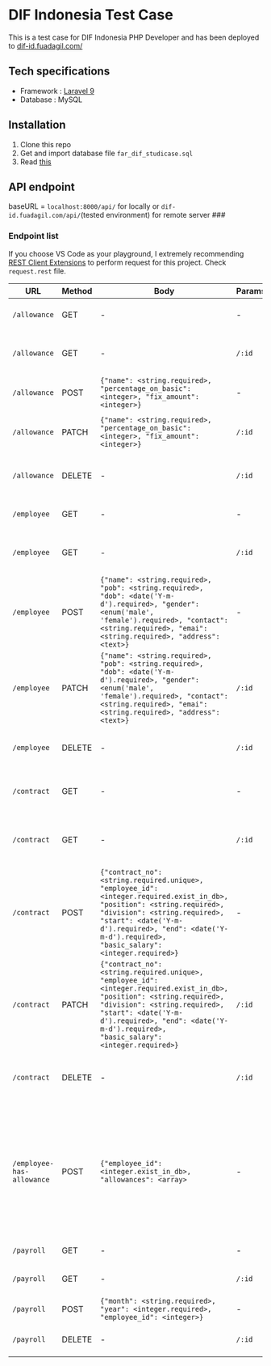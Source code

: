 # DIF Indonesia Test Case #

This is a test case for DIF Indonesia PHP Developer and has been deployed to [dif-id.fuadagil.com/](https://dif-id.fuadagil.com/)

## Tech specifications ##

* Framework : [Laravel 9](https://laravel.com/docs/9.x)
* Database : MySQL

## Installation ##

1. Clone this repo
2. Get and import database file `far_dif_studicase.sql`
3. Read [this](https://stackoverflow.com/a/38437177/13086131)

## API endpoint ##

baseURL = `localhost:8000/api/` for locally or `dif-id.fuadagil.com/api/`(tested environment) for remote server ###

### Endpoint list ###

If you choose VS Code as your playground, I extremely recommending [REST Client Extensions](https://marketplace.visualstudio.com/itemdetails?itemName=humao.rest-client) to perform request for this project. Check `request.rest` file.

URL | Method | Body | Params | Explanation
---|---|---|---|---
`/allowance` | GET | - | - | Get all allowance data
`/allowance` | GET | - | `/:id` | Get allowance data by given id
`/allowance` | POST | `{"name": <string.required>, "percentage_on_basic": <integer>, "fix_amount": <integer>}` | - | Add allowance data
`/allowance` | PATCH | `{"name": <string.required>, "percentage_on_basic": <integer>, "fix_amount": <integer>}` | `/:id` | Update allowance data by given id
`/allowance` | DELETE | - | `/:id` | Destroy allowance data by given id
`/employee` | GET | - | - | Get all employee data
`/employee` | GET | - | `/:id` | Get employee data by given id
`/employee` | POST | `{"name": <string.required>, "pob": <string.required>, "dob": <date('Y-m-d').required>, "gender": <enum('male', 'female').required>, "contact": <string.required>, "emai": <string.required>, "address": <text>}` | - | Add employee data
`/employee` | PATCH | `{"name": <string.required>, "pob": <string.required>, "dob": <date('Y-m-d').required>, "gender": <enum('male', 'female').required>, "contact": <string.required>, "emai": <string.required>, "address": <text>}` | `/:id` | Update employee data by given id
`/employee` | DELETE | - | `/:id` | Destroy employee data by given id
`/contract` | GET | - | - | Get all employee contract data
`/contract` | GET | - | `/:id` | Get employee contract data by given id
`/contract` | POST | `{"contract_no": <string.required.unique>, "employee_id": <integer.required.exist_in_db>, "position": <string.required>, "division": <string.required>, "start": <date('Y-m-d').required>, "end": <date('Y-m-d').required>, "basic_salary": <integer.required>}` | - | Add employee contract data
`/contract` | PATCH | `{"contract_no": <string.required.unique>, "employee_id": <integer.required.exist_in_db>, "position": <string.required>, "division": <string.required>, "start": <date('Y-m-d').required>, "end": <date('Y-m-d').required>, "basic_salary": <integer.required>}` | `/:id` | Update employee contract data by given id
`/contract` | DELETE | - | `/:id` | Destroy employee contract data by given id
`/employee-has-allowance` | POST | `{"employee_id": <integer.exist_in_db>, "allowances": <array>` | - | Add employee's allowances. If he/she already has allowances, system will destroy all his/her allowance data before adding the new one. 
`/payroll` | GET | - | - | Get all payroll data
`/payroll` | GET | - | `/:id` | Get payroll data by given id
`/payroll` | POST | `{"month": <string.required>, "year": <integer.required>, "employee_id": <integer>}` | - | Generate payroll data
`/payroll` | DELETE | - | `/:id` | Destroy payroll data by given id
